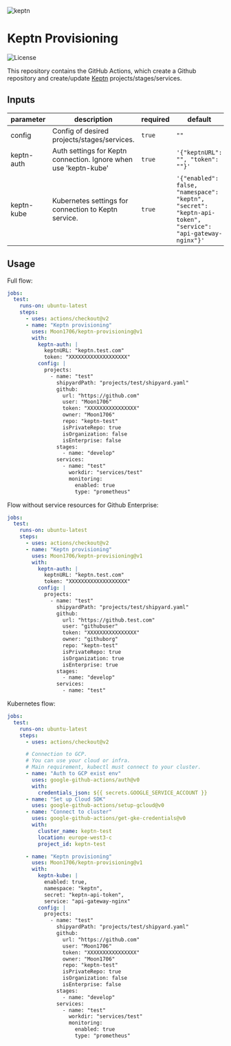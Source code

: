 ![keptn](https://github.com/keptn/keptn/raw/master/assets/keptn.png)

Keptn Provisioning
==================

![License](https://img.shields.io/github/license/Moon1706/keptn-provisioning-gha)

This repository contains the GitHub Actions, which create a Github repository and create/update [Keptn](https://keptn.sh/) projects/stages/services.

Inputs
------

| parameter  | description                                                      | required | default                                                                                                   |
|------------|------------------------------------------------------------------|----------|-----------------------------------------------------------------------------------------------------------|
| config     | Config of desired projects/stages/services.                      | `true`   | `""`                                                                                                      |
| keptn-auth | Auth settings for Keptn connection. Ignore when use 'keptn-kube' | `true`   | `'{"keptnURL": "", "token": ""}'`                                                                         |
| keptn-kube | Kubernetes settings for connection to Keptn service.             | `true`   | `'{"enabled": false, "namespace": "keptn", "secret": "keptn-api-token", "service": "api-gateway-nginx"}'` |

Usage
-----

Full flow:

```yaml
jobs:
  test:
    runs-on: ubuntu-latest
    steps:
      - uses: actions/checkout@v2
      - name: "Keptn provisioning"
        uses: Moon1706/keptn-provisioning@v1
        with:
          keptn-auth: |
            keptnURL: "keptn.test.com"
            token: "XXXXXXXXXXXXXXXXXXX"
          config: |
            projects: 
              - name: "test"
                shipyardPath: "projects/test/shipyard.yaml"
                github:
                  url: "https://github.com"
                  user: "Moon1706"
                  token: "XXXXXXXXXXXXXXXX"
                  owner: "Moon1706"
                  repo: "keptn-test"
                  isPrivateRepo: true
                  isOrganization: false
                  isEnterprise: false
                stages:
                  - name: "develop"
                services:
                  - name: "test"
                    workdir: "services/test"
                    monitoring:
                      enabled: true
                      type: "prometheus"
```

Flow without service resources for Github Enterprise:

```yaml
jobs:
  test:
    runs-on: ubuntu-latest
    steps:
      - uses: actions/checkout@v2
      - name: "Keptn provisioning"
        uses: Moon1706/keptn-provisioning@v1
        with:
          keptn-auth: |
            keptnURL: "keptn.test.com"
            token: "XXXXXXXXXXXXXXXXXXX"
          config: |
            projects: 
              - name: "test"
                shipyardPath: "projects/test/shipyard.yaml"
                github:
                  url: "https://github.test.com"
                  user: "githubuser"
                  token: "XXXXXXXXXXXXXXXX"
                  owner: "githuborg"
                  repo: "keptn-test"
                  isPrivateRepo: true
                  isOrganization: true
                  isEnterprise: true
                stages:
                  - name: "develop"
                services:
                  - name: "test"
```

Kubernetes flow:

```yaml
jobs:
  test:
    runs-on: ubuntu-latest
    steps:
      - uses: actions/checkout@v2

      # Connection to GCP.
      # You can use your cloud or infra.
      # Main requirement, kubectl must connect to your cluster.
      - name: "Auth to GCP exist env"
        uses: google-github-actions/auth@v0
        with:
          credentials_json: ${{ secrets.GOOGLE_SERVICE_ACCOUNT }}
      - name: "Set up Cloud SDK"
        uses: google-github-actions/setup-gcloud@v0
      - name: "Connect to cluster"
        uses: google-github-actions/get-gke-credentials@v0
        with:
          cluster_name: keptn-test
          location: europe-west3-c
          project_id: keptn-test

      - name: "Keptn provisioning"
        uses: Moon1706/keptn-provisioning@v1
        with:
          keptn-kube: |
            enabled: true,
            namespace: "keptn",
            secret: "keptn-api-token",
            service: "api-gateway-nginx"
          config: |
            projects: 
              - name: "test"
                shipyardPath: "projects/test/shipyard.yaml"
                github:
                  url: "https://github.com"
                  user: "Moon1706"
                  token: "XXXXXXXXXXXXXXXX"
                  owner: "Moon1706"
                  repo: "keptn-test"
                  isPrivateRepo: true
                  isOrganization: false
                  isEnterprise: false
                stages:
                  - name: "develop"
                services:
                  - name: "test"
                    workdir: "services/test"
                    monitoring:
                      enabled: true
                      type: "prometheus"
```

